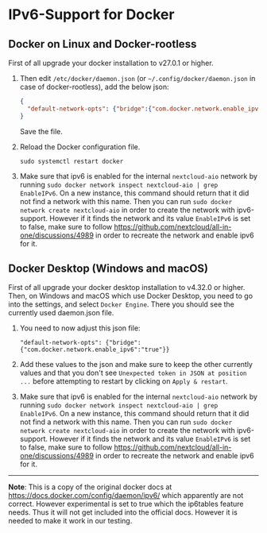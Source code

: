 # IPv6-Support for Docker

## Docker on Linux and Docker-rootless
First of all upgrade your docker installation to v27.0.1 or higher.
1. Then edit `/etc/docker/daemon.json` (or `~/.config/docker/daemon.json` in case of docker-rootless), add the below json:

    ```json
    {
      "default-network-opts": {"bridge":{"com.docker.network.enable_ipv6":"true"}}
    }
    ```

    Save the file.

2.  Reload the Docker configuration file.

    ```console
    sudo systemctl restart docker
    ```
3. Make sure that ipv6 is enabled for the internal `nextcloud-aio` network by running `sudo docker network inspect nextcloud-aio | grep EnableIPv6`. On a new instance, this command should return that it did not find a network with this name. Then you can run `sudo docker network create nextcloud-aio` in order to create the network with ipv6-support. However if it finds the network and its value `EnableIPv6` is set to false, make sure to follow https://github.com/nextcloud/all-in-one/discussions/4989 in order to recreate the network and enable ipv6 for it.

## Docker Desktop (Windows and macOS)
First of all upgrade your docker desktop installation to v4.32.0 or higher.
Then, on Windows and macOS which use Docker Desktop, you need to go into the settings, and select `Docker Engine`. There you should see the currently used daemon.json file. 

1. You need to now adjust this json file:

    ```
    "default-network-opts": {"bridge":{"com.docker.network.enable_ipv6":"true"}}
    ```

2. Add these values to the json and make sure to keep the other currently values and that you don't see `Unexpected token in JSON at position ...` before attempting to restart by clicking on `Apply & restart`.
3. Make sure that ipv6 is enabled for the internal `nextcloud-aio` network by running `sudo docker network inspect nextcloud-aio | grep EnableIPv6`. On a new instance, this command should return that it did not find a network with this name. Then you can run `sudo docker network create nextcloud-aio` in order to create the network with ipv6-support. However if it finds the network and its value `EnableIPv6` is set to false, make sure to follow https://github.com/nextcloud/all-in-one/discussions/4989 in order to recreate the network and enable ipv6 for it.

---

**Note**: This is a copy of the original docker docs at https://docs.docker.com/config/daemon/ipv6/ which apparently are not correct. However experimental is set to true which the ip6tables feature needs. Thus it will not get included into the official docs. However it is needed to make it work in our testing.
